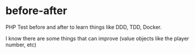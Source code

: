 # before-after

PHP Test before and after to learn things like DDD, TDD, Docker.

I know there are some things that can improve (value objects like the player number, etc)

